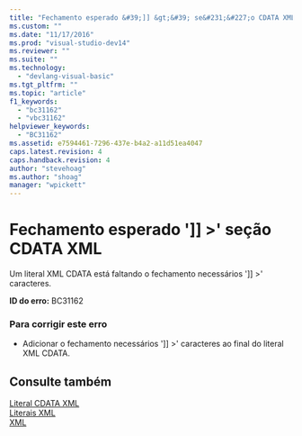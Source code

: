 ```yaml
---
title: "Fechamento esperado &#39;]] &gt;&#39; se&#231;&#227;o CDATA XML | Microsoft Docs"
ms.custom: ""
ms.date: "11/17/2016"
ms.prod: "visual-studio-dev14"
ms.reviewer: ""
ms.suite: ""
ms.technology: 
  - "devlang-visual-basic"
ms.tgt_pltfrm: ""
ms.topic: "article"
f1_keywords: 
  - "bc31162"
  - "vbc31162"
helpviewer_keywords: 
  - "BC31162"
ms.assetid: e7594461-7296-437e-b4a2-a11d51ea4047
caps.latest.revision: 4
caps.handback.revision: 4
author: "stevehoag"
ms.author: "shoag"
manager: "wpickett"
---
```

# Fechamento esperado &#39;]] &gt;&#39; se&#231;&#227;o CDATA XML
Um literal XML CDATA está faltando o fechamento necessários '\]\] \>' caracteres.  
  
 **ID do erro:** BC31162  
  
### Para corrigir este erro  
  
-   Adicionar o fechamento necessários '\]\] \>' caracteres ao final do literal XML CDATA.  
  
## Consulte também  
 [Literal CDATA XML](../../visual-basic/language-reference/xml-literals/xml-cdata-literal.md)   
 [Literais XML](../../visual-basic/language-reference/xml-literals/index.md)   
 [XML](../../visual-basic/programming-guide/language-features/xml/index.md)